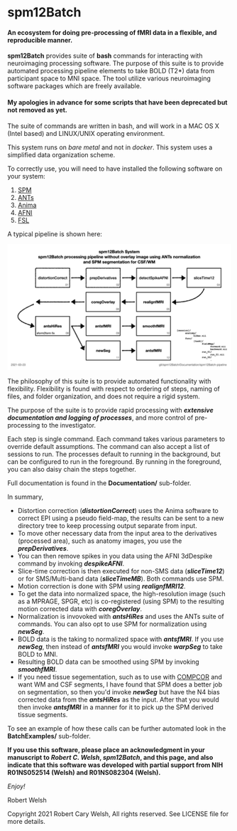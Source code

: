 # spm12Batch

#### An ecosystem for doing pre-processing of fMRI data in a flexible, and reproducible manner.

**spm12Batch** provides suite of **bash** commands for interacting with neuroimaging processing software. The purpose of this suite is to provide automated processing pipeline elements to take BOLD (T2*) data from participant space to MNI space. The tool utilize various neuroimaging software packages which are freely available.

#### My apologies in advance for some scripts that have been deprecated but not removed as yet.

The suite of commands are written in bash, and will work in a MAC OS X (Intel based) and LINUX/UNIX operating environment.

This system runs on _bare metal_ and not in _docker_. This system uses a simplified data organization scheme.

To correctly use, you will need to have installed the following software on your system:

1. [SPM](https://www.fil.ion.ucl.ac.uk/spm/)
2. [ANTs](http://stnava.github.io/ANTs/)
3. [Anima](https://anima.readthedocs.io/en/latest/)
4. [AFNI](https://afni.nimh.nih.gov)
5. [FSL](https://fsl.fmrib.ox.ac.uk/fsl/fslwiki)

A typical pipeline is shown here:

![overview1](https://github.com/rcwelsh/spm12Batch/blob/main/Documentation/spm12Batch-Pipeline/spm12Batch-Pipeline.010.png)

The philosophy of this suite is to provide automated functionality with flexibility. Flexibility is found with respect to ordering of steps, naming of files, and folder organization, and does not require a rigid system.

The purpose of the suite is to provide rapid processing with **_extensive documentation and logging of processes_**, and more control of pre-processing to the investigator.

Each step is single command. Each command takes various parameters to override default assumptions. The command can also accept a list of sessions to run. The processes default to running in the background, but can be configured to run in the foreground. By running in the foreground, you can also daisy chain the steps together.

Full documentation is found in the **Documentation/** sub-folder.

In summary,

* Distortion correction (**_distortionCorrect_**) uses the Anima software to correct EPI using a pseudo field-map, the results can be sent to a new directory tree to keep processing output separate from input.
* To move other necessary data from the input area to the derivatives (processed area), such as anatomy images, you use the **_prepDerivatives_**.
* You can then remove spikes in you data using the AFNI 3dDespike command by invoking **_despikeAFNI_**.
* Slice-time correction is then executed for non-SMS data (**_sliceTime12_**) or for SMS/Multi-band data (**_sliceTimeMB_**). Both commands use SPM.
* Motion correction is done with SPM using **_realignfMRI12_**.
* To get the data into normalized space, the high-resolution image (such as a MPRAGE, SPGR, etc) is co-registered (using SPM) to the resulting motion corrected data with **_coregOverlay_**.
* Normalization is invovoked with **_antsHiRes_** and uses the ANTs suite of commands. You can also opt to use SPM for normalization using **_newSeg_**.
* BOLD data is the taking to normalized space with **_antsfMRI_**. If you use **_newSeg_**, then instead of **_antsfMRI_** you would invoke **_warpSeg_** to take BOLD to MNI.
* Resulting BOLD data can be smoothed using SPM by invoking **_smoothfMRI_**.
* If you need tissue segementation, such as to use with [COMPCOR](https://www.ncbi.nlm.nih.gov/pmc/articles/PMC2214855/) and want WM and CSF segments, I have found that SPM does a better job on segmentation, so then you'd invoke **_newSeg_** but have the N4 bias corrected data from the **_antsHiRes_** as the input. After that you would then invoke **_antsfMRI_** in a manner for it to pick up the SPM derived tissue segments.

To see an example of how these calls can be further automated look in the **BatchExamples/** sub-folder.

**If you use this software, please place an acknowledgment in your manuscript to _Robert C. Welsh_, _spm12Batch_, and this page, and also indicate that this software was developed with partial support from NIH R01NS052514 (Welsh) and R01NS082304 (Welsh).**

_Enjoy!_

Robert Welsh

Copyright 2021 Robert Cary Welsh, All rights reserved. See LICENSE file for more details.

